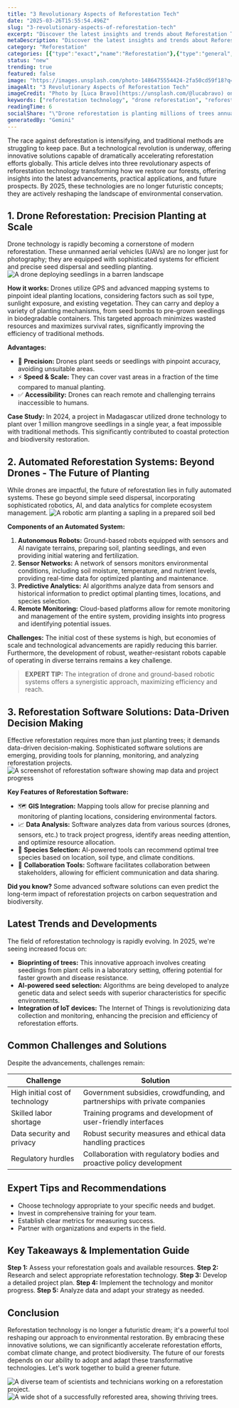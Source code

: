 ```yaml
---
title: "3 Revolutionary Aspects of Reforestation Tech"
date: "2025-03-26T15:55:54.496Z"
slug: "3-revolutionary-aspects-of-reforestation-tech"
excerpt: "Discover the latest insights and trends about Reforestation Tech. This comprehensive guide covers everything you need to know about Reforestation Tech in 2025."
metaDescription: "Discover the latest insights and trends about Reforestation Tech. This comprehensive guide covers everything you need to know about Reforestation Tech in 2..."
category: "Reforestation"
categories: [{"type":"exact","name":"Reforestation"},{"type":"general","name":"Environmental Science"},{"type":"medium","name":"Remote Sensing"},{"type":"specific","name":"Drone Technology"},{"type":"niche","name":"LiDAR Mapping"}]
status: "new"
trending: true
featured: false
image: "https://images.unsplash.com/photo-1486475554424-2fa50cd59f18?q=85&w=1200&fit=max&fm=webp&auto=compress"
imageAlt: "3 Revolutionary Aspects of Reforestation Tech"
imageCredit: "Photo by [Luca Bravo](https://unsplash.com/@lucabravo) on Unsplash"
keywords: ["reforestation technology", "drone reforestation", "reforestation drones", "precision reforestation", "automated reforestation systems", "best reforestation technology", "buy reforestation equipment", "reforestation software solutions", "cost of reforestation technology", "sustainable reforestation techniques"]
readingTime: 6
socialShare: "\"Drone reforestation is planting millions of trees annually – a feat once deemed impossible.  The future of forest restoration isn't just about planting trees; it's about intelligent, tech-driven solutions.\""
generatedBy: "Gemini"
---
```




The race against deforestation is intensifying, and traditional methods are struggling to keep pace.  But a technological revolution is underway, offering innovative solutions capable of dramatically accelerating reforestation efforts globally.  This article delves into three revolutionary aspects of reforestation technology transforming how we restore our forests, offering insights into the latest advancements, practical applications, and future prospects.  By 2025, these technologies are no longer futuristic concepts; they are actively reshaping the landscape of environmental conservation.

## 1. Drone Reforestation: Precision Planting at Scale

Drone technology is rapidly becoming a cornerstone of modern reforestation.  These unmanned aerial vehicles (UAVs) are no longer just for photography; they are equipped with sophisticated systems for efficient and precise seed dispersal and seedling planting.  ![A drone deploying seedlings in a barren landscape](https://images.unsplash.com/photo-1531297484001-80022131f5a1?q=85&w=1200&fit=max&fm=webp&auto=compress)

**How it works:**  Drones utilize GPS and advanced mapping systems to pinpoint ideal planting locations, considering factors such as soil type, sunlight exposure, and existing vegetation.  They can carry and deploy a variety of planting mechanisms, from seed bombs to pre-grown seedlings in biodegradable containers.  This targeted approach minimizes wasted resources and maximizes survival rates, significantly improving the efficiency of traditional methods.

**Advantages:**

* 🔑 **Precision:**  Drones plant seeds or seedlings with pinpoint accuracy, avoiding unsuitable areas.
* ⚡ **Speed & Scale:**  They can cover vast areas in a fraction of the time compared to manual planting.
* ✅ **Accessibility:**  Drones can reach remote and challenging terrains inaccessible to humans.

**Case Study:**  In 2024, a project in Madagascar utilized drone technology to plant over 1 million mangrove seedlings in a single year, a feat impossible with traditional methods.  This significantly contributed to coastal protection and biodiversity restoration.

## 2. Automated Reforestation Systems:  Beyond Drones - The Future of Planting

While drones are impactful, the future of reforestation lies in fully automated systems.  These go beyond simple seed dispersal, incorporating sophisticated robotics, AI, and data analytics for complete ecosystem management. ![A robotic arm planting a sapling in a prepared soil bed](https://images.unsplash.com/photo-1526374965328-7f61d4dc18c5?q=85&w=1200&fit=max&fm=webp&auto=compress)

**Components of an Automated System:**

1. **Autonomous Robots:**  Ground-based robots equipped with sensors and AI navigate terrains, preparing soil, planting seedlings, and even providing initial watering and fertilization.
2. **Sensor Networks:**  A network of sensors monitors environmental conditions, including soil moisture, temperature, and nutrient levels, providing real-time data for optimized planting and maintenance.
3. **Predictive Analytics:**  AI algorithms analyze data from sensors and historical information to predict optimal planting times, locations, and species selection.
4. **Remote Monitoring:**  Cloud-based platforms allow for remote monitoring and management of the entire system, providing insights into progress and identifying potential issues.

**Challenges:**  The initial cost of these systems is high, but economies of scale and technological advancements are rapidly reducing this barrier.  Furthermore, the development of robust, weather-resistant robots capable of operating in diverse terrains remains a key challenge.

> **EXPERT TIP:**  The integration of drone and ground-based robotic systems offers a synergistic approach, maximizing efficiency and reach.

## 3. Reforestation Software Solutions: Data-Driven Decision Making

Effective reforestation requires more than just planting trees; it demands data-driven decision-making.  Sophisticated software solutions are emerging, providing tools for planning, monitoring, and analyzing reforestation projects.  ![A screenshot of reforestation software showing map data and project progress](https://images.unsplash.com/photo-1487017159836-4e23ece2e4cf?q=85&w=1200&fit=max&fm=webp&auto=compress)

**Key Features of Reforestation Software:**

* 🗺️ **GIS Integration:**  Mapping tools allow for precise planning and monitoring of planting locations, considering environmental factors.
* 📈 **Data Analysis:**  Software analyzes data from various sources (drones, sensors, etc.) to track project progress, identify areas needing attention, and optimize resource allocation.
* 🌱 **Species Selection:**  AI-powered tools can recommend optimal tree species based on location, soil type, and climate conditions.
* 🤝 **Collaboration Tools:**  Software facilitates collaboration between stakeholders, allowing for efficient communication and data sharing.

**Did you know?**  Some advanced software solutions can even predict the long-term impact of reforestation projects on carbon sequestration and biodiversity.

## Latest Trends and Developments

The field of reforestation technology is rapidly evolving.  In 2025, we're seeing increased focus on:

* **Bioprinting of trees:**  This innovative approach involves creating seedlings from plant cells in a laboratory setting, offering potential for faster growth and disease resistance.
* **AI-powered seed selection:**  Algorithms are being developed to analyze genetic data and select seeds with superior characteristics for specific environments.
* **Integration of IoT devices:**  The Internet of Things is revolutionizing data collection and monitoring, enhancing the precision and efficiency of reforestation efforts.

## Common Challenges and Solutions

Despite the advancements, challenges remain:

| Challenge                      | Solution                                                                   |
|---------------------------------|---------------------------------------------------------------------------|
| High initial cost of technology | Government subsidies, crowdfunding, and partnerships with private companies |
| Skilled labor shortage          | Training programs and development of user-friendly interfaces             |
| Data security and privacy       | Robust security measures and ethical data handling practices                |
| Regulatory hurdles             | Collaboration with regulatory bodies and proactive policy development      |

## Expert Tips and Recommendations

* Choose technology appropriate to your specific needs and budget.
* Invest in comprehensive training for your team.
* Establish clear metrics for measuring success.
* Partner with organizations and experts in the field.

##  Key Takeaways & Implementation Guide

**Step 1:** Assess your reforestation goals and available resources.  **Step 2:** Research and select appropriate reforestation technology. **Step 3:** Develop a detailed project plan. **Step 4:** Implement the technology and monitor progress. **Step 5:** Analyze data and adapt your strategy as needed.

## Conclusion

Reforestation technology is no longer a futuristic dream; it's a powerful tool reshaping our approach to environmental restoration.  By embracing these innovative solutions, we can significantly accelerate reforestation efforts, combat climate change, and protect biodiversity.  The future of our forests depends on our ability to adopt and adapt these transformative technologies.  Let's work together to build a greener future.

![A diverse team of scientists and technicians working on a reforestation project.](https://images.unsplash.com/photo-1486475554424-2fa50cd59f18?q=85&w=1200&fit=max&fm=webp&auto=compress)
![A wide shot of a successfully reforested area, showing thriving trees.](https://images.unsplash.com/photo-1496181133206-80ce9b88a853?q=85&w=1200&fit=max&fm=webp&auto=compress)
